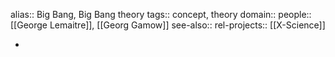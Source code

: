 alias:: Big Bang, Big Bang theory
tags:: concept, theory
domain::
people:: [[George Lemaitre]], [[Georg Gamow]]
see-also::
rel-projects:: [[X-Science]]


-
